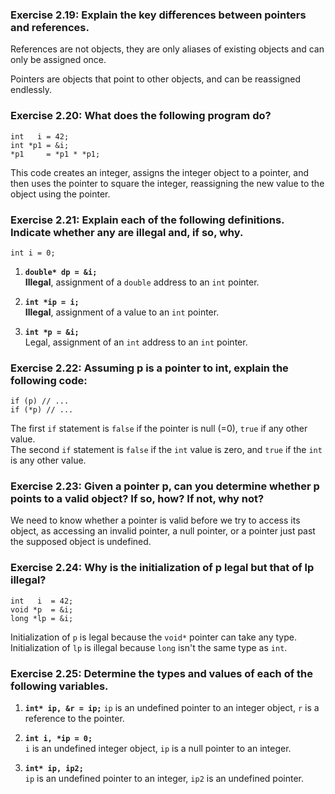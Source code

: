 ### Exercise 2.19: Explain the key differences between pointers and references.

References are not objects, they are only aliases of existing objects and can only be assigned once.

Pointers are objects that point to other objects, and can be reassigned endlessly.

### Exercise 2.20: What does the following program do?

```
int   i = 42;
int *p1 = &i;
*p1     = *p1 * *p1;
```

This code creates an integer, assigns the integer object to a pointer, and then uses the pointer to square the integer, reassigning the new value to the object using the pointer.

### Exercise 2.21: Explain each of the following definitions. Indicate whether any are illegal and, if so, why.

```
int i = 0;
```

1. **`double* dp = &i;`**  
    **Illegal**, assignment of a `double` address to an `int` pointer.

2. **`int *ip = i;`**  
    **Illegal**, assignment of a value to an `int` pointer.

3. **`int *p = &i;`**  
    Legal, assignment of an `int` address to an `int` pointer.


### Exercise 2.22: Assuming p is a pointer to int, explain the following code:

```
if (p) // ...
if (*p) // ...
```
The first `if` statement is `false` if the pointer is null (=0), `true` if any other value.  
The second `if` statement is `false` if the `int` value is zero, and `true` if the `int` is any other value.  


### Exercise 2.23: Given a pointer p, can you determine whether p points to a valid object? If so, how? If not, why not?

We need to know whether a pointer is valid before we try to access its object, as accessing an invalid pointer, a null pointer, or a pointer just past the supposed object is undefined.

### Exercise 2.24: Why is the initialization of p legal but that of lp illegal?

```
int   i  = 42;
void *p  = &i;
long *lp = &i;
```

Initialization of `p` is legal because the `void*` pointer can take any type.  
Initialization of `lp` is illegal because `long` isn't the same type as `int`.


### Exercise 2.25: Determine the types and values of each of the following variables.

1. **`int* ip, &r = ip;`**
    `ip` is an undefined pointer to an integer object, `r` is a reference to the pointer.  

2. **`int i, *ip = 0;`**  
    `i` is an undefined integer object, `ip` is a null pointer to an integer.  

3. **`int* ip, ip2;`**  
    `ip` is an undefined pointer to an integer, `ip2` is an undefined pointer.  